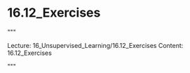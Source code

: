 # 16.12_Exercises

"""

Lecture: 16_Unsupervised_Learning/16.12_Exercises
Content: 16.12_Exercises

"""

